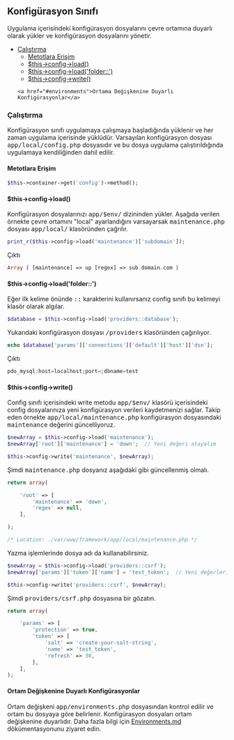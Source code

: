 
## Konfigürasyon Sınıfı 

Uygulama içerisindeki konfigürasyon dosyalarını çevre ortamına duyarlı olarak yükler ve konfigürasyon dosyalarını yönetir.

<ul>

<li>
    <a href="#running">Çalıştırma</a>
    <ul>
        <li><a href="#methods">Metotlara Erişim</a></li>
        <li><a href="#loading-config-files">$this->config->load()</a></li>
        <li><a href="#loading-folders">$this->config->load('folder::')</a></li>
        <li><a href="#writing-config-files">$this->config->write()</a></li>
    </ul>

    <a href="#environments">Ortama Değişkenine Duyarlı Konfigürasyonlar</a>
</li>

</ul>

<a name="running"></a>

### Çalıştırma

Konfigürasyon sınıfı uygulamaya çalışmaya başladığında yüklenir ve her zaman uygulama içerisinde yüklüdür. Varsayılan konfigürasyon dosyası <kbd>app/local/config.php</kbd> dosyasıdır ve bu dosya uygulama çalıştırıldığında uygulamaya kendiliğinden dahil edilir.

<a name="methods"></a>

#### Metotlara Erişim

```php
$this->container->get('config')->method();
```

<a name="loading-config-files"></a>

#### $this->config->load()

Konfigürasyon dosyalarınızı <kbd>app/$env/</kbd> dizininden yükler. Aşağıda verilen örnekte çevre ortamını "local" ayarlandığını varsayarsak <kbd>maintenance.php</kbd> dosyası <kbd>app/local/</kbd> klasöründen çağrılır.

```php
print_r($this->config->load('maintenance')['subdomain']);
```

Çıktı 

```php
Array ( [maintenance] => up [regex] => sub.domain.com )
```

<a name="loading-folders"></a>

#### $this->config->load('folder::')

Eğer ilk kelime önünde <kbd>::</kbd> karakterini kullanırsanız config sınıfı bu kelimeyi klasör olarak algılar.

```php
$database = $this->config->load('providers::database');
```

Yukarıdaki konfigürasyon dosyası <kbd>/providers</kbd> klasöründen çağırılıyor.

```php
echo $database['params']['connections']['default']['host']['dsn'];
```

Çıktı

```php
pdo_mysql:host=localhost;port=;dbname=test
```
<a name="writing-config-files"></a>

#### $this->config->write()

Config sınıfı içerisindeki write metodu <kbd>app/$env/</kbd> klasörü içerisindeki config dosyalarınıza yeni konfigürasyon verileri kaydetmenizi sağlar. Takip eden örnekte <kbd>app/local/maintenance.php</kbd> konfigürasyon dosyasındaki <kbd>maintenance</kbd> değerini güncelliyoruz.

```php
$newArray = $this->config->load('maintenance');
$newArray['root']['maintenance'] = 'down';  // Yeni değeri atayalım

$this->config->write('maintenance', $newArray);
```

Şimdi <kbd>maintenance.php</kbd> dosyanız aşağıdaki gibi güncellenmiş olmalı.

```php
return array(

    'root' => [
        'maintenance' => 'down',
        'regex' => null,
    ],

);

/* Location: ./var/www/framework/app/local/maintenance.php */
```

Yazma işlemlerinde dosya adı da kullanabilirsiniz.


```php
$newArray = $this->config->load('providers::csrf');
$newArray['params']['token']['name'] = 'test_token';  // Yeni değerleri atayalım

$this->config->write('providers::csrf', $newArray);
```

Şimdi <kbd>providers/csrf.php</kbd> dosyasına bir gözatın.

```php
return array(

    'params' => [
        'protection' => true,
        'token' => [
            'salt' => 'create-your-salt-string',
            'name' => 'test_token',
            'refresh' => 30,
        ],
    ],
);
```

<a name="environments"></a>

#### Ortam Değişkenine Duyarlı Konfigürasyonlar

Ortam değişkeni <kbd>app/environments.php</kbd> dosyasından kontrol edilir ve ortam bu dosyaya göre belirlenir. Konfigürasyon dosyaları ortam değişkenine duyarlıdır.
Daha fazla bilgi için [Environments.md ](Environments.md) dökümentasyonunu ziyaret edin.